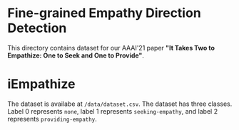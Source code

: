 # Fine-grained Empathy Direction Detection
This directory contains dataset for our AAAI'21 paper **"It Takes Two to Empathize: One to Seek and One to Provide"**.



# iEmpathize
The dataset is availabe at `/data/dataset.csv`. The dataset has three classes. Label 0 represents `none`, label 1 represents `seeking-empathy`, and label 2 represents `providing-empathy`. 
